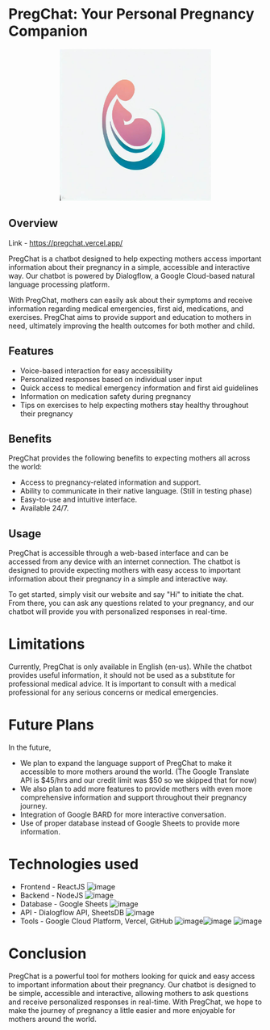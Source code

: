# PregChat: Your Personal Pregnancy Companion
<p align="center">
  <img src="./public/logo.jpeg" width="300" />
</p>

## Overview
Link - https://pregchat.vercel.app/

PregChat is a chatbot designed to help expecting mothers access important information about their pregnancy in a simple, accessible and interactive way. Our chatbot is powered by Dialogflow, a Google Cloud-based natural language processing platform.

With PregChat, mothers can easily ask about their symptoms and receive information regarding medical emergencies, first aid, medications, and exercises.  PregChat aims to provide support and education to mothers in need, ultimately improving the health outcomes for both mother and child.
## Features
- Voice-based interaction for easy accessibility
- Personalized responses based on individual user input
- Quick access to medical emergency information and first aid guidelines
- Information on medication safety during pregnancy
- Tips on exercises to help expecting mothers stay healthy throughout their pregnancy

## Benefits
PregChat provides the following benefits to expecting mothers all across the world:

- Access to pregnancy-related information and support.
- Ability to communicate in their native language. (Still in testing phase)
- Easy-to-use and intuitive interface.
- Available 24/7.

## Usage
PregChat is accessible through a web-based interface and can be accessed from any device with an internet connection. The chatbot is designed to provide expecting mothers with easy access to important information about their pregnancy in a simple and interactive way.

To get started, simply visit our website and say "Hi" to initiate the chat. From there, you can ask any questions related to your pregnancy, and our chatbot will provide you with personalized responses in real-time.

# Limitations
Currently, PregChat is only available in English (en-us). While the chatbot provides useful information, it should not be used as a substitute for professional medical advice. It is important to consult with a medical professional for any serious concerns or medical emergencies.

# Future Plans
In the future, 
- We plan to expand the language support of PregChat to make it accessible to more mothers around the world. (The Google Translate API is $45/hrs and our credit limit was $50 so we skipped that for now)
- We also plan to add more features to provide mothers with even more comprehensive information and support throughout their pregnancy journey.
- Integration of Google BARD for more interactive conversation.
- Use of proper database instead of Google Sheets to provide more information.

# Technologies used
- Frontend - ReactJS ![image](https://img.shields.io/badge/React-20232A?style=for-the-badge&logo=react&logoColor=61DAFB)
- Backend - NodeJS ![image](https://img.shields.io/badge/Node.js-43853D?style=for-the-badge&logo=node.js&logoColor=white)
- Database - Google Sheets ![image](https://img.shields.io/badge/Google%20Sheets-34A853?style=for-the-badge&logo=google-sheets&logoColor=white)
- API - Dialogflow API, SheetsDB ![image](https://img.shields.io/badge/dialogflow-FF9800?style=for-the-badge&logo=dialogflow&logoColor=white) 
- Tools - Google Cloud Platform, Vercel, GitHub ![image](https://img.shields.io/badge/Google_Cloud-4285F4?style=for-the-badge&logo=google-cloud&logoColor=white)![image](https://img.shields.io/badge/Vercel-000000?style=for-the-badge&logo=vercel&logoColor=white) ![image](https://img.shields.io/badge/GitHub-100000?style=for-the-badge&logo=github&logoColor=white)
# Conclusion
PregChat is a powerful tool for mothers looking for quick and easy access to important information about their pregnancy. Our chatbot is designed to be simple, accessible and interactive, allowing mothers to ask questions and receive personalized responses in real-time. With PregChat, we hope to make the journey of pregnancy a little easier and more enjoyable for mothers around the world.
